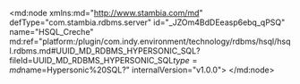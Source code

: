 <?xml version="1.0" encoding="UTF-8"?>
<md:node xmlns:md="http://www.stambia.com/md" defType="com.stambia.rdbms.server" id="_JZOm4BdDEeasp6ebq_qPSQ" name="HSQL_Creche" md:ref="platform:/plugin/com.indy.environment/technology/rdbms/hsql/hsql.rdbms.md#UUID_MD_RDBMS_HYPERSONIC_SQL?fileId=UUID_MD_RDBMS_HYPERSONIC_SQL$type=md$name=Hypersonic%20SQL?" internalVersion="v1.0.0">
  <attribute defType="com.stambia.rdbms.server.url" id="_MnHfMBdDEeasp6ebq_qPSQ" value="jdbc:hsqldb:hsql://localhost:62211"/>
  <attribute defType="com.stambia.rdbms.server.driver" id="_MnItUBdDEeasp6ebq_qPSQ" value="org.hsqldb.jdbcDriver"/>
  <attribute defType="com.stambia.rdbms.server.user" id="_MnJUYBdDEeasp6ebq_qPSQ" value="sa"/>
  <attribute defType="com.stambia.rdbms.server.password" id="_MnKigBdDEeasp6ebq_qPSQ" value="3951C0D79B227B95C1DC348DD0BCE8F1"/>
  <attribute defType="com.stambia.rdbms.server.module" id="_9vYaIHbFEeqWJJXkTfAvJw" value="HSQL"/>
  <node defType="com.stambia.rdbms.schema" id="_sZyT4Bd1Eeag17CW0UpctQ" name="GLYON">
    <attribute defType="com.stambia.rdbms.schema.name" id="_sasS0Bd1Eeag17CW0UpctQ" value="GLYON"/>
    <attribute defType="com.stambia.rdbms.schema.rejectMask" id="_sas54Bd1Eeag17CW0UpctQ" value="R_[targetName]"/>
    <attribute defType="com.stambia.rdbms.schema.loadMask" id="_sas54Rd1Eeag17CW0UpctQ" value="[sessionTimestampName]"/>
    <attribute defType="com.stambia.rdbms.schema.integrationMask" id="_satg8Bd1Eeag17CW0UpctQ" value="[sessionTimestampName]"/>
    <attribute defType="com.stambia.rdbms.schema.work" id="_46htMBhdEeaU4oKOU7HH-A" ref="#_3GaEMBhdEeaU4oKOU7HH-A?fileId=_JZOm4BdDEeasp6ebq_qPSQ$type=md$name=WORK?"/>
    <node defType="com.stambia.rdbms.datastore" id="_Iud_kRd4Eeag17CW0UpctQ" name="DEMANDE">
      <attribute defType="com.stambia.rdbms.datastore.name" id="_IuemoBd4Eeag17CW0UpctQ" value="DEMANDE"/>
      <attribute defType="com.stambia.rdbms.datastore.type" id="_IuemoRd4Eeag17CW0UpctQ" value="TABLE"/>
      <node defType="com.stambia.rdbms.column" id="_IuueQBd4Eeag17CW0UpctQ" name="ID_DEMANDE" position="1">
        <attribute defType="com.stambia.rdbms.column.nullable" id="_IuueQRd4Eeag17CW0UpctQ" value="0"/>
        <attribute defType="com.stambia.rdbms.column.size" id="_IuueQhd4Eeag17CW0UpctQ" value="32"/>
        <attribute defType="com.stambia.rdbms.column.type" id="_IuueQxd4Eeag17CW0UpctQ" value="INTEGER"/>
        <attribute defType="com.stambia.rdbms.column.autoIncrement" id="_IuueRBd4Eeag17CW0UpctQ" value="true"/>
        <attribute defType="com.stambia.rdbms.column.name" id="_IuueRRd4Eeag17CW0UpctQ" value="ID_DEMANDE"/>
        <attribute defType="com.stambia.rdbms.column.digits" id="_IuueRhd4Eeag17CW0UpctQ" value="0"/>
        <attribute defType="com.stambia.rdbms.column.autoGenerated" id="_IuueRxd4Eeag17CW0UpctQ" value="false"/>
      </node>
      <node defType="com.stambia.rdbms.column" id="_IuvFUBd4Eeag17CW0UpctQ" name="DATE_DEMANDE" position="2">
        <attribute defType="com.stambia.rdbms.column.nullable" id="_IuvFURd4Eeag17CW0UpctQ" value="0"/>
        <attribute defType="com.stambia.rdbms.column.size" id="_IuvFUhd4Eeag17CW0UpctQ" value="26"/>
        <attribute defType="com.stambia.rdbms.column.type" id="_IuvFUxd4Eeag17CW0UpctQ" value="TIMESTAMP"/>
        <attribute defType="com.stambia.rdbms.column.autoIncrement" id="_IuvFVBd4Eeag17CW0UpctQ" value="false"/>
        <attribute defType="com.stambia.rdbms.column.name" id="_IuvsYBd4Eeag17CW0UpctQ" value="DATE_DEMANDE"/>
        <attribute defType="com.stambia.rdbms.column.autoGenerated" id="_IuvsYRd4Eeag17CW0UpctQ" value="false"/>
      </node>
      <node defType="com.stambia.rdbms.column" id="_IuvsYhd4Eeag17CW0UpctQ" name="NOM_DEMANDEUR" position="3">
        <attribute defType="com.stambia.rdbms.column.nullable" id="_IuvsYxd4Eeag17CW0UpctQ" value="0"/>
        <attribute defType="com.stambia.rdbms.column.size" id="_IuvsZBd4Eeag17CW0UpctQ" value="100"/>
        <attribute defType="com.stambia.rdbms.column.type" id="_IuwTcBd4Eeag17CW0UpctQ" value="VARCHAR"/>
        <attribute defType="com.stambia.rdbms.column.autoIncrement" id="_IuwTcRd4Eeag17CW0UpctQ" value="false"/>
        <attribute defType="com.stambia.rdbms.column.name" id="_IuwTchd4Eeag17CW0UpctQ" value="NOM_DEMANDEUR"/>
        <attribute defType="com.stambia.rdbms.column.autoGenerated" id="_IuwTcxd4Eeag17CW0UpctQ" value="false"/>
      </node>
      <node defType="com.stambia.rdbms.column" id="_Iuw6gBd4Eeag17CW0UpctQ" name="PRENOM_DEMANDEUR" position="4">
        <attribute defType="com.stambia.rdbms.column.nullable" id="_Iuw6gRd4Eeag17CW0UpctQ" value="0"/>
        <attribute defType="com.stambia.rdbms.column.size" id="_Iuw6ghd4Eeag17CW0UpctQ" value="100"/>
        <attribute defType="com.stambia.rdbms.column.type" id="_Iuw6gxd4Eeag17CW0UpctQ" value="VARCHAR"/>
        <attribute defType="com.stambia.rdbms.column.autoIncrement" id="_Iuw6hBd4Eeag17CW0UpctQ" value="false"/>
        <attribute defType="com.stambia.rdbms.column.name" id="_Iuw6hRd4Eeag17CW0UpctQ" value="PRENOM_DEMANDEUR"/>
        <attribute defType="com.stambia.rdbms.column.autoGenerated" id="_Iuw6hhd4Eeag17CW0UpctQ" value="false"/>
      </node>
      <node defType="com.stambia.rdbms.column" id="_Iuw6hxd4Eeag17CW0UpctQ" name="PRENOM_ENFANT" position="5">
        <attribute defType="com.stambia.rdbms.column.nullable" id="_IuxhkBd4Eeag17CW0UpctQ" value="0"/>
        <attribute defType="com.stambia.rdbms.column.size" id="_IuxhkRd4Eeag17CW0UpctQ" value="100"/>
        <attribute defType="com.stambia.rdbms.column.type" id="_Iuxhkhd4Eeag17CW0UpctQ" value="VARCHAR"/>
        <attribute defType="com.stambia.rdbms.column.autoIncrement" id="_Iuxhkxd4Eeag17CW0UpctQ" value="false"/>
        <attribute defType="com.stambia.rdbms.column.name" id="_IuxhlBd4Eeag17CW0UpctQ" value="PRENOM_ENFANT"/>
        <attribute defType="com.stambia.rdbms.column.autoGenerated" id="_IuxhlRd4Eeag17CW0UpctQ" value="false"/>
      </node>
      <node defType="com.stambia.rdbms.column" id="_Iuxhlhd4Eeag17CW0UpctQ" name="DATE_NAISSANCE_ENFANT" position="6">
        <attribute defType="com.stambia.rdbms.column.nullable" id="_Iuxhlxd4Eeag17CW0UpctQ" value="0"/>
        <attribute defType="com.stambia.rdbms.column.size" id="_IuyIoBd4Eeag17CW0UpctQ" value="10"/>
        <attribute defType="com.stambia.rdbms.column.type" id="_IuyIoRd4Eeag17CW0UpctQ" value="DATE"/>
        <attribute defType="com.stambia.rdbms.column.autoIncrement" id="_IuyIohd4Eeag17CW0UpctQ" value="false"/>
        <attribute defType="com.stambia.rdbms.column.name" id="_IuyIoxd4Eeag17CW0UpctQ" value="DATE_NAISSANCE_ENFANT"/>
        <attribute defType="com.stambia.rdbms.column.autoGenerated" id="_IuyIpBd4Eeag17CW0UpctQ" value="false"/>
      </node>
      <node defType="com.stambia.rdbms.column" id="_IuyIpRd4Eeag17CW0UpctQ" name="PRIORITE1_DEMANDE" position="7">
        <attribute defType="com.stambia.rdbms.column.nullable" id="_IuyIphd4Eeag17CW0UpctQ" value="1"/>
        <attribute defType="com.stambia.rdbms.column.size" id="_IuyIpxd4Eeag17CW0UpctQ" value="100"/>
        <attribute defType="com.stambia.rdbms.column.type" id="_IuyIqBd4Eeag17CW0UpctQ" value="VARCHAR"/>
        <attribute defType="com.stambia.rdbms.column.autoIncrement" id="_IuyvsBd4Eeag17CW0UpctQ" value="false"/>
        <attribute defType="com.stambia.rdbms.column.name" id="_IuyvsRd4Eeag17CW0UpctQ" value="PRIORITE1_DEMANDE"/>
        <attribute defType="com.stambia.rdbms.column.autoGenerated" id="_Iuyvshd4Eeag17CW0UpctQ" value="false"/>
      </node>
      <node defType="com.stambia.rdbms.column" id="_Iuyvsxd4Eeag17CW0UpctQ" name="PRIORITE2_DEMANDE" position="8">
        <attribute defType="com.stambia.rdbms.column.nullable" id="_IuyvtBd4Eeag17CW0UpctQ" value="1"/>
        <attribute defType="com.stambia.rdbms.column.size" id="_IuyvtRd4Eeag17CW0UpctQ" value="100"/>
        <attribute defType="com.stambia.rdbms.column.type" id="_Iuyvthd4Eeag17CW0UpctQ" value="VARCHAR"/>
        <attribute defType="com.stambia.rdbms.column.autoIncrement" id="_Iuyvtxd4Eeag17CW0UpctQ" value="false"/>
        <attribute defType="com.stambia.rdbms.column.name" id="_IuyvuBd4Eeag17CW0UpctQ" value="PRIORITE2_DEMANDE"/>
        <attribute defType="com.stambia.rdbms.column.autoGenerated" id="_IuyvuRd4Eeag17CW0UpctQ" value="false"/>
      </node>
      <node defType="com.stambia.rdbms.column" id="_IuzWwBd4Eeag17CW0UpctQ" name="EMAIL_DEMANDEUR" position="9">
        <attribute defType="com.stambia.rdbms.column.nullable" id="_IuzWwRd4Eeag17CW0UpctQ" value="1"/>
        <attribute defType="com.stambia.rdbms.column.size" id="_IuzWwhd4Eeag17CW0UpctQ" value="100"/>
        <attribute defType="com.stambia.rdbms.column.type" id="_IuzWwxd4Eeag17CW0UpctQ" value="VARCHAR"/>
        <attribute defType="com.stambia.rdbms.column.autoIncrement" id="_IuzWxBd4Eeag17CW0UpctQ" value="false"/>
        <attribute defType="com.stambia.rdbms.column.name" id="_IuzWxRd4Eeag17CW0UpctQ" value="EMAIL_DEMANDEUR"/>
        <attribute defType="com.stambia.rdbms.column.autoGenerated" id="_IuzWxhd4Eeag17CW0UpctQ" value="false"/>
      </node>
      <node defType="com.stambia.rdbms.column" id="_Iuz90Bd4Eeag17CW0UpctQ" name="DATE_CONFIRMATION_INSCRIPTION_GLYON" position="10">
        <attribute defType="com.stambia.rdbms.column.nullable" id="_Iuz90Rd4Eeag17CW0UpctQ" value="1"/>
        <attribute defType="com.stambia.rdbms.column.size" id="_Iuz90hd4Eeag17CW0UpctQ" value="26"/>
        <attribute defType="com.stambia.rdbms.column.type" id="_Iuz90xd4Eeag17CW0UpctQ" value="TIMESTAMP"/>
        <attribute defType="com.stambia.rdbms.column.autoIncrement" id="_Iuz91Bd4Eeag17CW0UpctQ" value="false"/>
        <attribute defType="com.stambia.rdbms.column.name" id="_Iuz91Rd4Eeag17CW0UpctQ" value="DATE_CONFIRMATION_INSCRIPTION_GLYON"/>
        <attribute defType="com.stambia.rdbms.column.autoGenerated" id="_Iuz91hd4Eeag17CW0UpctQ" value="false"/>
      </node>
      <node defType="com.stambia.rdbms.column" id="_Iu0k4Bd4Eeag17CW0UpctQ" name="DATE_CONFIRMATION_INSCRIPTION_DEMANDEUR" position="11">
        <attribute defType="com.stambia.rdbms.column.nullable" id="_Iu0k4Rd4Eeag17CW0UpctQ" value="1"/>
        <attribute defType="com.stambia.rdbms.column.size" id="_Iu0k4hd4Eeag17CW0UpctQ" value="26"/>
        <attribute defType="com.stambia.rdbms.column.type" id="_Iu0k4xd4Eeag17CW0UpctQ" value="TIMESTAMP"/>
        <attribute defType="com.stambia.rdbms.column.autoIncrement" id="_Iu0k5Bd4Eeag17CW0UpctQ" value="false"/>
        <attribute defType="com.stambia.rdbms.column.name" id="_Iu0k5Rd4Eeag17CW0UpctQ" value="DATE_CONFIRMATION_INSCRIPTION_DEMANDEUR"/>
        <attribute defType="com.stambia.rdbms.column.autoGenerated" id="_Iu0k5hd4Eeag17CW0UpctQ" value="false"/>
      </node>
      <node defType="com.stambia.rdbms.column" id="_Iu1L8Bd4Eeag17CW0UpctQ" name="VILLE_CONFIRMATION" position="13">
        <attribute defType="com.stambia.rdbms.column.nullable" id="_Iu1L8Rd4Eeag17CW0UpctQ" value="1"/>
        <attribute defType="com.stambia.rdbms.column.size" id="_Iu1L8hd4Eeag17CW0UpctQ" value="100"/>
        <attribute defType="com.stambia.rdbms.column.type" id="_Iu1L8xd4Eeag17CW0UpctQ" value="VARCHAR"/>
        <attribute defType="com.stambia.rdbms.column.autoIncrement" id="_Iu1L9Bd4Eeag17CW0UpctQ" value="false"/>
        <attribute defType="com.stambia.rdbms.column.name" id="_Iu1L9Rd4Eeag17CW0UpctQ" value="VILLE_CONFIRMATION"/>
        <attribute defType="com.stambia.rdbms.column.autoGenerated" id="_Iu1zABd4Eeag17CW0UpctQ" value="false"/>
      </node>
      <node defType="com.stambia.rdbms.column" id="_Iu1zARd4Eeag17CW0UpctQ" name="NIVEAU_CONFIRMATION" position="14">
        <attribute defType="com.stambia.rdbms.column.nullable" id="_Iu1zAhd4Eeag17CW0UpctQ" value="1"/>
        <attribute defType="com.stambia.rdbms.column.size" id="_Iu1zAxd4Eeag17CW0UpctQ" value="32"/>
        <attribute defType="com.stambia.rdbms.column.type" id="_Iu1zBBd4Eeag17CW0UpctQ" value="INTEGER"/>
        <attribute defType="com.stambia.rdbms.column.autoIncrement" id="_Iu1zBRd4Eeag17CW0UpctQ" value="false"/>
        <attribute defType="com.stambia.rdbms.column.name" id="_Iu2aEBd4Eeag17CW0UpctQ" value="NIVEAU_CONFIRMATION"/>
        <attribute defType="com.stambia.rdbms.column.digits" id="_Iu2aERd4Eeag17CW0UpctQ" value="0"/>
        <attribute defType="com.stambia.rdbms.column.autoGenerated" id="_Iu2aEhd4Eeag17CW0UpctQ" value="false"/>
      </node>
      <node defType="com.stambia.rdbms.column" id="_Iu2aExd4Eeag17CW0UpctQ" name="ID_INSCRIPTION_CRECHE" position="15">
        <attribute defType="com.stambia.rdbms.column.nullable" id="_Iu2aFBd4Eeag17CW0UpctQ" value="1"/>
        <attribute defType="com.stambia.rdbms.column.size" id="_Iu2aFRd4Eeag17CW0UpctQ" value="32"/>
        <attribute defType="com.stambia.rdbms.column.type" id="_Iu2aFhd4Eeag17CW0UpctQ" value="INTEGER"/>
        <attribute defType="com.stambia.rdbms.column.autoIncrement" id="_Iu2aFxd4Eeag17CW0UpctQ" value="false"/>
        <attribute defType="com.stambia.rdbms.column.name" id="_Iu2aGBd4Eeag17CW0UpctQ" value="ID_INSCRIPTION_CRECHE"/>
        <attribute defType="com.stambia.rdbms.column.digits" id="_Iu3BIBd4Eeag17CW0UpctQ" value="0"/>
        <attribute defType="com.stambia.rdbms.column.autoGenerated" id="_Iu3BIRd4Eeag17CW0UpctQ" value="false"/>
      </node>
      <node defType="com.stambia.rdbms.column" id="_WS_SERp5EeaSVI_PvVjHMg" name="CONFIRMATION_INSCRIPTION" position="12">
        <attribute defType="com.stambia.rdbms.column.nullable" id="_WS_SEhp5EeaSVI_PvVjHMg" value="1"/>
        <attribute defType="com.stambia.rdbms.column.size" id="_WS_SExp5EeaSVI_PvVjHMg" value="1"/>
        <attribute defType="com.stambia.rdbms.column.type" id="_WS_SFBp5EeaSVI_PvVjHMg" value="BOOLEAN"/>
        <attribute defType="com.stambia.rdbms.column.autoIncrement" id="_WS_SFRp5EeaSVI_PvVjHMg" value="false"/>
        <attribute defType="com.stambia.rdbms.column.name" id="_WS_SFhp5EeaSVI_PvVjHMg" value="CONFIRMATION_INSCRIPTION"/>
        <attribute defType="com.stambia.rdbms.column.autoGenerated" id="_WS_SFxp5EeaSVI_PvVjHMg" value="false"/>
      </node>
      <node defType="com.stambia.rdbms.column" id="_jC9U0BtOEeaSVI_PvVjHMg" name="SUPPRESSION_INSCRIPTION" position="16">
        <attribute defType="com.stambia.rdbms.column.nullable" id="_jC9U0RtOEeaSVI_PvVjHMg" value="1"/>
        <attribute defType="com.stambia.rdbms.column.size" id="_jC9U0htOEeaSVI_PvVjHMg" value="1"/>
        <attribute defType="com.stambia.rdbms.column.type" id="_jC9U0xtOEeaSVI_PvVjHMg" value="BOOLEAN"/>
        <attribute defType="com.stambia.rdbms.column.autoIncrement" id="_jC9U1BtOEeaSVI_PvVjHMg" value="false"/>
        <attribute defType="com.stambia.rdbms.column.name" id="_jC9U1RtOEeaSVI_PvVjHMg" value="SUPPRESSION_INSCRIPTION"/>
        <attribute defType="com.stambia.rdbms.column.autoGenerated" id="_jC9U1htOEeaSVI_PvVjHMg" value="false"/>
      </node>
    </node>
    <node defType="com.stambia.rdbms.datastore" id="_z9UMUBhdEeaU4oKOU7HH-A" name="REQUETE_ETAT_DEMANDE">
      <attribute defType="com.stambia.rdbms.datastore.name" id="_z9UMURhdEeaU4oKOU7HH-A" value="REQUETE_ETAT_DEMANDE"/>
      <attribute defType="com.stambia.rdbms.datastore.type" id="_z9UzYBhdEeaU4oKOU7HH-A" value="TABLE"/>
      <node defType="com.stambia.rdbms.column" id="_z9jc4BhdEeaU4oKOU7HH-A" name="ID_REQUETE_ETAT_DEMANDE" position="1">
        <attribute defType="com.stambia.rdbms.column.nullable" id="_z9kD8BhdEeaU4oKOU7HH-A" value="0"/>
        <attribute defType="com.stambia.rdbms.column.size" id="_z9kD8RhdEeaU4oKOU7HH-A" value="32"/>
        <attribute defType="com.stambia.rdbms.column.type" id="_z9kD8hhdEeaU4oKOU7HH-A" value="INTEGER"/>
        <attribute defType="com.stambia.rdbms.column.autoIncrement" id="_z9kD8xhdEeaU4oKOU7HH-A" value="true"/>
        <attribute defType="com.stambia.rdbms.column.name" id="_z9kD9BhdEeaU4oKOU7HH-A" value="ID_REQUETE_ETAT_DEMANDE"/>
        <attribute defType="com.stambia.rdbms.column.digits" id="_z9kD9RhdEeaU4oKOU7HH-A" value="0"/>
        <attribute defType="com.stambia.rdbms.column.autoGenerated" id="_z9kD9hhdEeaU4oKOU7HH-A" value="false"/>
      </node>
      <node defType="com.stambia.rdbms.column" id="_z9krABhdEeaU4oKOU7HH-A" name="DATE_REQUETE_ETAT_DEMANDE" position="2">
        <attribute defType="com.stambia.rdbms.column.nullable" id="_z9krARhdEeaU4oKOU7HH-A" value="1"/>
        <attribute defType="com.stambia.rdbms.column.size" id="_z9krAhhdEeaU4oKOU7HH-A" value="26"/>
        <attribute defType="com.stambia.rdbms.column.type" id="_z9krAxhdEeaU4oKOU7HH-A" value="TIMESTAMP"/>
        <attribute defType="com.stambia.rdbms.column.autoIncrement" id="_z9krBBhdEeaU4oKOU7HH-A" value="false"/>
        <attribute defType="com.stambia.rdbms.column.name" id="_z9krBRhdEeaU4oKOU7HH-A" value="DATE_REQUETE_ETAT_DEMANDE"/>
        <attribute defType="com.stambia.rdbms.column.autoGenerated" id="_z9krBhhdEeaU4oKOU7HH-A" value="false"/>
      </node>
      <node defType="com.stambia.rdbms.column" id="_z9lSEBhdEeaU4oKOU7HH-A" name="ID_DEMANDE" position="3">
        <attribute defType="com.stambia.rdbms.column.nullable" id="_z9lSERhdEeaU4oKOU7HH-A" value="1"/>
        <attribute defType="com.stambia.rdbms.column.size" id="_z9lSEhhdEeaU4oKOU7HH-A" value="32"/>
        <attribute defType="com.stambia.rdbms.column.type" id="_z9lSExhdEeaU4oKOU7HH-A" value="INTEGER"/>
        <attribute defType="com.stambia.rdbms.column.autoIncrement" id="_z9lSFBhdEeaU4oKOU7HH-A" value="false"/>
        <attribute defType="com.stambia.rdbms.column.name" id="_z9lSFRhdEeaU4oKOU7HH-A" value="ID_DEMANDE"/>
        <attribute defType="com.stambia.rdbms.column.digits" id="_z9lSFhhdEeaU4oKOU7HH-A" value="0"/>
        <attribute defType="com.stambia.rdbms.column.autoGenerated" id="_z9lSFxhdEeaU4oKOU7HH-A" value="false"/>
      </node>
      <node defType="com.stambia.rdbms.column" id="_z9nHQBhdEeaU4oKOU7HH-A" name="DATE_CONFIRMATION_INSCRIPTION_GLYON" position="6">
        <attribute defType="com.stambia.rdbms.column.nullable" id="_z9nHQRhdEeaU4oKOU7HH-A" value="1"/>
        <attribute defType="com.stambia.rdbms.column.size" id="_z9nHQhhdEeaU4oKOU7HH-A" value="26"/>
        <attribute defType="com.stambia.rdbms.column.type" id="_z9nHQxhdEeaU4oKOU7HH-A" value="TIMESTAMP"/>
        <attribute defType="com.stambia.rdbms.column.autoIncrement" id="_z9nHRBhdEeaU4oKOU7HH-A" value="false"/>
        <attribute defType="com.stambia.rdbms.column.name" id="_z9nHRRhdEeaU4oKOU7HH-A" value="DATE_CONFIRMATION_INSCRIPTION_GLYON"/>
        <attribute defType="com.stambia.rdbms.column.autoGenerated" id="_z9nHRhhdEeaU4oKOU7HH-A" value="false"/>
      </node>
      <node defType="com.stambia.rdbms.column" id="_z9nuUBhdEeaU4oKOU7HH-A" name="DATE_CONFIRMATION_INSCRIPTION_DEMANDEUR" position="7">
        <attribute defType="com.stambia.rdbms.column.nullable" id="_z9nuURhdEeaU4oKOU7HH-A" value="1"/>
        <attribute defType="com.stambia.rdbms.column.size" id="_z9nuUhhdEeaU4oKOU7HH-A" value="26"/>
        <attribute defType="com.stambia.rdbms.column.type" id="_z9nuUxhdEeaU4oKOU7HH-A" value="TIMESTAMP"/>
        <attribute defType="com.stambia.rdbms.column.autoIncrement" id="_z9nuVBhdEeaU4oKOU7HH-A" value="false"/>
        <attribute defType="com.stambia.rdbms.column.name" id="_z9nuVRhdEeaU4oKOU7HH-A" value="DATE_CONFIRMATION_INSCRIPTION_DEMANDEUR"/>
        <attribute defType="com.stambia.rdbms.column.autoGenerated" id="_z9nuVhhdEeaU4oKOU7HH-A" value="false"/>
      </node>
      <node defType="com.stambia.rdbms.column" id="_z9oVYBhdEeaU4oKOU7HH-A" name="VILLE_CONFIRMATION" position="8">
        <attribute defType="com.stambia.rdbms.column.nullable" id="_z9oVYRhdEeaU4oKOU7HH-A" value="1"/>
        <attribute defType="com.stambia.rdbms.column.size" id="_z9oVYhhdEeaU4oKOU7HH-A" value="100"/>
        <attribute defType="com.stambia.rdbms.column.type" id="_z9oVYxhdEeaU4oKOU7HH-A" value="VARCHAR"/>
        <attribute defType="com.stambia.rdbms.column.autoIncrement" id="_z9oVZBhdEeaU4oKOU7HH-A" value="false"/>
        <attribute defType="com.stambia.rdbms.column.name" id="_z9oVZRhdEeaU4oKOU7HH-A" value="VILLE_CONFIRMATION"/>
        <attribute defType="com.stambia.rdbms.column.autoGenerated" id="_z9o8cBhdEeaU4oKOU7HH-A" value="false"/>
      </node>
      <node defType="com.stambia.rdbms.column" id="_z9o8cRhdEeaU4oKOU7HH-A" name="NIVEAU_CONFIRMATION" position="9">
        <attribute defType="com.stambia.rdbms.column.nullable" id="_z9o8chhdEeaU4oKOU7HH-A" value="1"/>
        <attribute defType="com.stambia.rdbms.column.size" id="_z9o8cxhdEeaU4oKOU7HH-A" value="32"/>
        <attribute defType="com.stambia.rdbms.column.type" id="_z9o8dBhdEeaU4oKOU7HH-A" value="INTEGER"/>
        <attribute defType="com.stambia.rdbms.column.autoIncrement" id="_z9pjgBhdEeaU4oKOU7HH-A" value="false"/>
        <attribute defType="com.stambia.rdbms.column.name" id="_z9pjgRhdEeaU4oKOU7HH-A" value="NIVEAU_CONFIRMATION"/>
        <attribute defType="com.stambia.rdbms.column.digits" id="_z9pjghhdEeaU4oKOU7HH-A" value="0"/>
        <attribute defType="com.stambia.rdbms.column.autoGenerated" id="_z9pjgxhdEeaU4oKOU7HH-A" value="false"/>
      </node>
      <node defType="com.stambia.rdbms.column" id="_z9qKkBhdEeaU4oKOU7HH-A" name="ID_INSCRIPTION_CRECHE" position="10">
        <attribute defType="com.stambia.rdbms.column.nullable" id="_z9qKkRhdEeaU4oKOU7HH-A" value="1"/>
        <attribute defType="com.stambia.rdbms.column.size" id="_z9qKkhhdEeaU4oKOU7HH-A" value="32"/>
        <attribute defType="com.stambia.rdbms.column.type" id="_z9qKkxhdEeaU4oKOU7HH-A" value="INTEGER"/>
        <attribute defType="com.stambia.rdbms.column.autoIncrement" id="_z9qKlBhdEeaU4oKOU7HH-A" value="false"/>
        <attribute defType="com.stambia.rdbms.column.name" id="_z9qKlRhdEeaU4oKOU7HH-A" value="ID_INSCRIPTION_CRECHE"/>
        <attribute defType="com.stambia.rdbms.column.digits" id="_z9qKlhhdEeaU4oKOU7HH-A" value="0"/>
        <attribute defType="com.stambia.rdbms.column.autoGenerated" id="_z9qKlxhdEeaU4oKOU7HH-A" value="false"/>
      </node>
      <node defType="com.stambia.rdbms.column" id="_z9qxoBhdEeaU4oKOU7HH-A" name="INTITULE_REPONSE" position="11">
        <attribute defType="com.stambia.rdbms.column.nullable" id="_z9qxoRhdEeaU4oKOU7HH-A" value="1"/>
        <attribute defType="com.stambia.rdbms.column.size" id="_z9qxohhdEeaU4oKOU7HH-A" value="200"/>
        <attribute defType="com.stambia.rdbms.column.type" id="_z9qxoxhdEeaU4oKOU7HH-A" value="VARCHAR"/>
        <attribute defType="com.stambia.rdbms.column.autoIncrement" id="_z9qxpBhdEeaU4oKOU7HH-A" value="false"/>
        <attribute defType="com.stambia.rdbms.column.name" id="_z9qxpRhdEeaU4oKOU7HH-A" value="INTITULE_REPONSE"/>
        <attribute defType="com.stambia.rdbms.column.autoGenerated" id="_z9qxphhdEeaU4oKOU7HH-A" value="false"/>
      </node>
    </node>
  </node>
  <node defType="com.stambia.rdbms.schema" id="_vADykBd1Eeag17CW0UpctQ" name="TASSIN">
    <attribute defType="com.stambia.rdbms.schema.name" id="_vA9KcBd1Eeag17CW0UpctQ" value="TASSIN"/>
    <attribute defType="com.stambia.rdbms.schema.rejectMask" id="_vA9KcRd1Eeag17CW0UpctQ" value="R_[targetName]"/>
    <attribute defType="com.stambia.rdbms.schema.loadMask" id="_vA9xgBd1Eeag17CW0UpctQ" value="[sessionTimestampName]"/>
    <attribute defType="com.stambia.rdbms.schema.integrationMask" id="_vA9xgRd1Eeag17CW0UpctQ" value="[sessionTimestampName]"/>
    <attribute defType="com.stambia.rdbms.schema.work" id="_8d_z8BhdEeaU4oKOU7HH-A" ref="#_3GaEMBhdEeaU4oKOU7HH-A?fileId=_JZOm4BdDEeasp6ebq_qPSQ$type=md$name=WORK?"/>
    <node defType="com.stambia.rdbms.datastore" id="_wMUKURd1Eeag17CW0UpctQ" name="CRECHE">
      <attribute defType="com.stambia.rdbms.datastore.name" id="_wMUxYBd1Eeag17CW0UpctQ" value="CRECHE"/>
      <attribute defType="com.stambia.rdbms.datastore.type" id="_wMUxYRd1Eeag17CW0UpctQ" value="TABLE"/>
      <node defType="com.stambia.rdbms.column" id="_wMkB8Bd1Eeag17CW0UpctQ" name="VILLE" position="1">
        <attribute defType="com.stambia.rdbms.column.nullable" id="_wMkB8Rd1Eeag17CW0UpctQ" value="0"/>
        <attribute defType="com.stambia.rdbms.column.size" id="_wMkB8hd1Eeag17CW0UpctQ" value="100"/>
        <attribute defType="com.stambia.rdbms.column.type" id="_wMkB8xd1Eeag17CW0UpctQ" value="VARCHAR"/>
        <attribute defType="com.stambia.rdbms.column.autoIncrement" id="_wMkB9Bd1Eeag17CW0UpctQ" value="false"/>
        <attribute defType="com.stambia.rdbms.column.name" id="_wMkB9Rd1Eeag17CW0UpctQ" value="VILLE"/>
        <attribute defType="com.stambia.rdbms.column.autoGenerated" id="_wMkB9hd1Eeag17CW0UpctQ" value="false"/>
      </node>
      <node defType="com.stambia.rdbms.column" id="_wMkpABd1Eeag17CW0UpctQ" name="NIVEAU" position="2">
        <attribute defType="com.stambia.rdbms.column.nullable" id="_wMkpARd1Eeag17CW0UpctQ" value="1"/>
        <attribute defType="com.stambia.rdbms.column.size" id="_wMkpAhd1Eeag17CW0UpctQ" value="32"/>
        <attribute defType="com.stambia.rdbms.column.type" id="_wMkpAxd1Eeag17CW0UpctQ" value="INTEGER"/>
        <attribute defType="com.stambia.rdbms.column.autoIncrement" id="_wMkpBBd1Eeag17CW0UpctQ" value="false"/>
        <attribute defType="com.stambia.rdbms.column.name" id="_wMkpBRd1Eeag17CW0UpctQ" value="NIVEAU"/>
        <attribute defType="com.stambia.rdbms.column.digits" id="_wMkpBhd1Eeag17CW0UpctQ" value="0"/>
        <attribute defType="com.stambia.rdbms.column.autoGenerated" id="_wMlQEBd1Eeag17CW0UpctQ" value="false"/>
      </node>
      <node defType="com.stambia.rdbms.column" id="_wMlQERd1Eeag17CW0UpctQ" name="MOIS_DEBUT_NIVEAU" position="3">
        <attribute defType="com.stambia.rdbms.column.nullable" id="_wMlQEhd1Eeag17CW0UpctQ" value="1"/>
        <attribute defType="com.stambia.rdbms.column.size" id="_wMlQExd1Eeag17CW0UpctQ" value="32"/>
        <attribute defType="com.stambia.rdbms.column.type" id="_wMlQFBd1Eeag17CW0UpctQ" value="INTEGER"/>
        <attribute defType="com.stambia.rdbms.column.autoIncrement" id="_wMlQFRd1Eeag17CW0UpctQ" value="false"/>
        <attribute defType="com.stambia.rdbms.column.name" id="_wMlQFhd1Eeag17CW0UpctQ" value="MOIS_DEBUT_NIVEAU"/>
        <attribute defType="com.stambia.rdbms.column.digits" id="_wMl3IBd1Eeag17CW0UpctQ" value="0"/>
        <attribute defType="com.stambia.rdbms.column.autoGenerated" id="_wMl3IRd1Eeag17CW0UpctQ" value="false"/>
      </node>
      <node defType="com.stambia.rdbms.column" id="_wMl3Ihd1Eeag17CW0UpctQ" name="MOIS_FIN_NIVEAU" position="4">
        <attribute defType="com.stambia.rdbms.column.nullable" id="_wMl3Ixd1Eeag17CW0UpctQ" value="1"/>
        <attribute defType="com.stambia.rdbms.column.size" id="_wMl3JBd1Eeag17CW0UpctQ" value="32"/>
        <attribute defType="com.stambia.rdbms.column.type" id="_wMl3JRd1Eeag17CW0UpctQ" value="INTEGER"/>
        <attribute defType="com.stambia.rdbms.column.autoIncrement" id="_wMl3Jhd1Eeag17CW0UpctQ" value="false"/>
        <attribute defType="com.stambia.rdbms.column.name" id="_wMl3Jxd1Eeag17CW0UpctQ" value="MOIS_FIN_NIVEAU"/>
        <attribute defType="com.stambia.rdbms.column.digits" id="_wMmeMBd1Eeag17CW0UpctQ" value="0"/>
        <attribute defType="com.stambia.rdbms.column.autoGenerated" id="_wMmeMRd1Eeag17CW0UpctQ" value="false"/>
      </node>
      <node defType="com.stambia.rdbms.column" id="_wMmeMhd1Eeag17CW0UpctQ" name="INTITULE_NIVEAU" position="5">
        <attribute defType="com.stambia.rdbms.column.nullable" id="_wMmeMxd1Eeag17CW0UpctQ" value="1"/>
        <attribute defType="com.stambia.rdbms.column.size" id="_wMmeNBd1Eeag17CW0UpctQ" value="100"/>
        <attribute defType="com.stambia.rdbms.column.type" id="_wMmeNRd1Eeag17CW0UpctQ" value="VARCHAR"/>
        <attribute defType="com.stambia.rdbms.column.autoIncrement" id="_wMmeNhd1Eeag17CW0UpctQ" value="false"/>
        <attribute defType="com.stambia.rdbms.column.name" id="_wMmeNxd1Eeag17CW0UpctQ" value="INTITULE_NIVEAU"/>
        <attribute defType="com.stambia.rdbms.column.autoGenerated" id="_wMnFQBd1Eeag17CW0UpctQ" value="false"/>
      </node>
      <node defType="com.stambia.rdbms.column" id="_wMnFQRd1Eeag17CW0UpctQ" name="NB_PLACES_NIVEAU" position="6">
        <attribute defType="com.stambia.rdbms.column.nullable" id="_wMnFQhd1Eeag17CW0UpctQ" value="1"/>
        <attribute defType="com.stambia.rdbms.column.size" id="_wMnFQxd1Eeag17CW0UpctQ" value="32"/>
        <attribute defType="com.stambia.rdbms.column.type" id="_wMnFRBd1Eeag17CW0UpctQ" value="INTEGER"/>
        <attribute defType="com.stambia.rdbms.column.autoIncrement" id="_wMnFRRd1Eeag17CW0UpctQ" value="false"/>
        <attribute defType="com.stambia.rdbms.column.name" id="_wMnsUBd1Eeag17CW0UpctQ" value="NB_PLACES_NIVEAU"/>
        <attribute defType="com.stambia.rdbms.column.digits" id="_wMnsURd1Eeag17CW0UpctQ" value="0"/>
        <attribute defType="com.stambia.rdbms.column.autoGenerated" id="_wMnsUhd1Eeag17CW0UpctQ" value="false"/>
      </node>
    </node>
    <node defType="com.stambia.rdbms.datastore" id="_Y22_cRd4Eeag17CW0UpctQ" name="INSCRIPTION">
      <attribute defType="com.stambia.rdbms.datastore.name" id="_Y23mgBd4Eeag17CW0UpctQ" value="INSCRIPTION"/>
      <attribute defType="com.stambia.rdbms.datastore.type" id="_Y23mgRd4Eeag17CW0UpctQ" value="TABLE"/>
      <node defType="com.stambia.rdbms.column" id="_Y3GQABd4Eeag17CW0UpctQ" name="ID_INSCRIPTION" position="1">
        <attribute defType="com.stambia.rdbms.column.nullable" id="_Y3G3EBd4Eeag17CW0UpctQ" value="0"/>
        <attribute defType="com.stambia.rdbms.column.size" id="_Y3G3ERd4Eeag17CW0UpctQ" value="32"/>
        <attribute defType="com.stambia.rdbms.column.type" id="_Y3G3Ehd4Eeag17CW0UpctQ" value="INTEGER"/>
        <attribute defType="com.stambia.rdbms.column.autoIncrement" id="_Y3G3Exd4Eeag17CW0UpctQ" value="true"/>
        <attribute defType="com.stambia.rdbms.column.name" id="_Y3G3FBd4Eeag17CW0UpctQ" value="ID_INSCRIPTION"/>
        <attribute defType="com.stambia.rdbms.column.digits" id="_Y3G3FRd4Eeag17CW0UpctQ" value="0"/>
        <attribute defType="com.stambia.rdbms.column.autoGenerated" id="_Y3G3Fhd4Eeag17CW0UpctQ" value="false"/>
      </node>
      <node defType="com.stambia.rdbms.column" id="_Y3HeIBd4Eeag17CW0UpctQ" name="ID_DEMANDE" position="2">
        <attribute defType="com.stambia.rdbms.column.nullable" id="_Y3HeIRd4Eeag17CW0UpctQ" value="1"/>
        <attribute defType="com.stambia.rdbms.column.size" id="_Y3HeIhd4Eeag17CW0UpctQ" value="32"/>
        <attribute defType="com.stambia.rdbms.column.type" id="_Y3HeIxd4Eeag17CW0UpctQ" value="INTEGER"/>
        <attribute defType="com.stambia.rdbms.column.autoIncrement" id="_Y3HeJBd4Eeag17CW0UpctQ" value="false"/>
        <attribute defType="com.stambia.rdbms.column.name" id="_Y3HeJRd4Eeag17CW0UpctQ" value="ID_DEMANDE"/>
        <attribute defType="com.stambia.rdbms.column.digits" id="_Y3HeJhd4Eeag17CW0UpctQ" value="0"/>
        <attribute defType="com.stambia.rdbms.column.autoGenerated" id="_Y3HeJxd4Eeag17CW0UpctQ" value="false"/>
      </node>
      <node defType="com.stambia.rdbms.column" id="_Y3IFMBd4Eeag17CW0UpctQ" name="DATE_DEMANDE" position="3">
        <attribute defType="com.stambia.rdbms.column.nullable" id="_Y3IFMRd4Eeag17CW0UpctQ" value="0"/>
        <attribute defType="com.stambia.rdbms.column.size" id="_Y3IFMhd4Eeag17CW0UpctQ" value="26"/>
        <attribute defType="com.stambia.rdbms.column.type" id="_Y3IFMxd4Eeag17CW0UpctQ" value="TIMESTAMP"/>
        <attribute defType="com.stambia.rdbms.column.autoIncrement" id="_Y3IFNBd4Eeag17CW0UpctQ" value="false"/>
        <attribute defType="com.stambia.rdbms.column.name" id="_Y3IFNRd4Eeag17CW0UpctQ" value="DATE_DEMANDE"/>
        <attribute defType="com.stambia.rdbms.column.autoGenerated" id="_Y3IFNhd4Eeag17CW0UpctQ" value="false"/>
      </node>
      <node defType="com.stambia.rdbms.column" id="_Y3IFNxd4Eeag17CW0UpctQ" name="NOM_DEMANDEUR" position="4">
        <attribute defType="com.stambia.rdbms.column.nullable" id="_Y3IFOBd4Eeag17CW0UpctQ" value="0"/>
        <attribute defType="com.stambia.rdbms.column.size" id="_Y3IFORd4Eeag17CW0UpctQ" value="100"/>
        <attribute defType="com.stambia.rdbms.column.type" id="_Y3IsQBd4Eeag17CW0UpctQ" value="VARCHAR"/>
        <attribute defType="com.stambia.rdbms.column.autoIncrement" id="_Y3IsQRd4Eeag17CW0UpctQ" value="false"/>
        <attribute defType="com.stambia.rdbms.column.name" id="_Y3IsQhd4Eeag17CW0UpctQ" value="NOM_DEMANDEUR"/>
        <attribute defType="com.stambia.rdbms.column.autoGenerated" id="_Y3IsQxd4Eeag17CW0UpctQ" value="false"/>
      </node>
      <node defType="com.stambia.rdbms.column" id="_Y3IsRBd4Eeag17CW0UpctQ" name="PRENOM_DEMANDEUR" position="5">
        <attribute defType="com.stambia.rdbms.column.nullable" id="_Y3IsRRd4Eeag17CW0UpctQ" value="0"/>
        <attribute defType="com.stambia.rdbms.column.size" id="_Y3IsRhd4Eeag17CW0UpctQ" value="100"/>
        <attribute defType="com.stambia.rdbms.column.type" id="_Y3IsRxd4Eeag17CW0UpctQ" value="VARCHAR"/>
        <attribute defType="com.stambia.rdbms.column.autoIncrement" id="_Y3IsSBd4Eeag17CW0UpctQ" value="false"/>
        <attribute defType="com.stambia.rdbms.column.name" id="_Y3JTUBd4Eeag17CW0UpctQ" value="PRENOM_DEMANDEUR"/>
        <attribute defType="com.stambia.rdbms.column.autoGenerated" id="_Y3JTURd4Eeag17CW0UpctQ" value="false"/>
      </node>
      <node defType="com.stambia.rdbms.column" id="_Y3JTUhd4Eeag17CW0UpctQ" name="PRENOM_ENFANT" position="6">
        <attribute defType="com.stambia.rdbms.column.nullable" id="_Y3JTUxd4Eeag17CW0UpctQ" value="0"/>
        <attribute defType="com.stambia.rdbms.column.size" id="_Y3JTVBd4Eeag17CW0UpctQ" value="100"/>
        <attribute defType="com.stambia.rdbms.column.type" id="_Y3JTVRd4Eeag17CW0UpctQ" value="VARCHAR"/>
        <attribute defType="com.stambia.rdbms.column.autoIncrement" id="_Y3JTVhd4Eeag17CW0UpctQ" value="false"/>
        <attribute defType="com.stambia.rdbms.column.name" id="_Y3JTVxd4Eeag17CW0UpctQ" value="PRENOM_ENFANT"/>
        <attribute defType="com.stambia.rdbms.column.autoGenerated" id="_Y3JTWBd4Eeag17CW0UpctQ" value="false"/>
      </node>
      <node defType="com.stambia.rdbms.column" id="_Y3J6YBd4Eeag17CW0UpctQ" name="DATE_NAISSANCE_ENFANT" position="7">
        <attribute defType="com.stambia.rdbms.column.nullable" id="_Y3J6YRd4Eeag17CW0UpctQ" value="0"/>
        <attribute defType="com.stambia.rdbms.column.size" id="_Y3J6Yhd4Eeag17CW0UpctQ" value="10"/>
        <attribute defType="com.stambia.rdbms.column.type" id="_Y3J6Yxd4Eeag17CW0UpctQ" value="DATE"/>
        <attribute defType="com.stambia.rdbms.column.autoIncrement" id="_Y3J6ZBd4Eeag17CW0UpctQ" value="false"/>
        <attribute defType="com.stambia.rdbms.column.name" id="_Y3J6ZRd4Eeag17CW0UpctQ" value="DATE_NAISSANCE_ENFANT"/>
        <attribute defType="com.stambia.rdbms.column.autoGenerated" id="_Y3J6Zhd4Eeag17CW0UpctQ" value="false"/>
      </node>
      <node defType="com.stambia.rdbms.column" id="_Y3KhcBd4Eeag17CW0UpctQ" name="DATE_CONFIRMATION_INSCRIPTION" position="8">
        <attribute defType="com.stambia.rdbms.column.nullable" id="_Y3KhcRd4Eeag17CW0UpctQ" value="1"/>
        <attribute defType="com.stambia.rdbms.column.size" id="_Y3Khchd4Eeag17CW0UpctQ" value="26"/>
        <attribute defType="com.stambia.rdbms.column.type" id="_Y3Khcxd4Eeag17CW0UpctQ" value="TIMESTAMP"/>
        <attribute defType="com.stambia.rdbms.column.autoIncrement" id="_Y3KhdBd4Eeag17CW0UpctQ" value="false"/>
        <attribute defType="com.stambia.rdbms.column.name" id="_Y3KhdRd4Eeag17CW0UpctQ" value="DATE_CONFIRMATION_INSCRIPTION"/>
        <attribute defType="com.stambia.rdbms.column.autoGenerated" id="_Y3Khdhd4Eeag17CW0UpctQ" value="false"/>
      </node>
      <node defType="com.stambia.rdbms.column" id="_Y3LIgBd4Eeag17CW0UpctQ" name="NIVEAU_CONFIRMATION" position="9">
        <attribute defType="com.stambia.rdbms.column.nullable" id="_Y3LIgRd4Eeag17CW0UpctQ" value="1"/>
        <attribute defType="com.stambia.rdbms.column.size" id="_Y3LIghd4Eeag17CW0UpctQ" value="32"/>
        <attribute defType="com.stambia.rdbms.column.type" id="_Y3LIgxd4Eeag17CW0UpctQ" value="INTEGER"/>
        <attribute defType="com.stambia.rdbms.column.autoIncrement" id="_Y3LIhBd4Eeag17CW0UpctQ" value="false"/>
        <attribute defType="com.stambia.rdbms.column.name" id="_Y3LIhRd4Eeag17CW0UpctQ" value="NIVEAU_CONFIRMATION"/>
        <attribute defType="com.stambia.rdbms.column.digits" id="_Y3LIhhd4Eeag17CW0UpctQ" value="0"/>
        <attribute defType="com.stambia.rdbms.column.autoGenerated" id="_Y3LIhxd4Eeag17CW0UpctQ" value="false"/>
      </node>
    </node>
  </node>
  <node defType="com.stambia.rdbms.schema" id="_w4eFsBd1Eeag17CW0UpctQ" name="VILLEURBANNE">
    <attribute defType="com.stambia.rdbms.schema.name" id="_w5RW8Bd1Eeag17CW0UpctQ" value="VILLEURBANNE"/>
    <attribute defType="com.stambia.rdbms.schema.rejectMask" id="_w5R-ABd1Eeag17CW0UpctQ" value="R_[targetName]"/>
    <attribute defType="com.stambia.rdbms.schema.loadMask" id="_w5SlEBd1Eeag17CW0UpctQ" value="[sessionTimestampName]"/>
    <attribute defType="com.stambia.rdbms.schema.integrationMask" id="_w5SlERd1Eeag17CW0UpctQ" value="[sessionTimestampName]"/>
    <attribute defType="com.stambia.rdbms.schema.work" id="_98JM8BhdEeaU4oKOU7HH-A" ref="#_3GaEMBhdEeaU4oKOU7HH-A?fileId=_JZOm4BdDEeasp6ebq_qPSQ$type=md$name=WORK?"/>
    <node defType="com.stambia.rdbms.datastore" id="_yKqtYBd1Eeag17CW0UpctQ" name="CRECHE">
      <attribute defType="com.stambia.rdbms.datastore.name" id="_yKqtYRd1Eeag17CW0UpctQ" value="CRECHE"/>
      <attribute defType="com.stambia.rdbms.datastore.type" id="_yKqtYhd1Eeag17CW0UpctQ" value="TABLE"/>
      <node defType="com.stambia.rdbms.column" id="_yK5W4Bd1Eeag17CW0UpctQ" name="VILLE" position="1">
        <attribute defType="com.stambia.rdbms.column.nullable" id="_yK5W4Rd1Eeag17CW0UpctQ" value="0"/>
        <attribute defType="com.stambia.rdbms.column.size" id="_yK598Bd1Eeag17CW0UpctQ" value="100"/>
        <attribute defType="com.stambia.rdbms.column.type" id="_yK598Rd1Eeag17CW0UpctQ" value="VARCHAR"/>
        <attribute defType="com.stambia.rdbms.column.autoIncrement" id="_yK598hd1Eeag17CW0UpctQ" value="false"/>
        <attribute defType="com.stambia.rdbms.column.name" id="_yK598xd1Eeag17CW0UpctQ" value="VILLE"/>
        <attribute defType="com.stambia.rdbms.column.autoGenerated" id="_yK599Bd1Eeag17CW0UpctQ" value="false"/>
      </node>
      <node defType="com.stambia.rdbms.column" id="_yK6lABd1Eeag17CW0UpctQ" name="NIVEAU" position="2">
        <attribute defType="com.stambia.rdbms.column.nullable" id="_yK6lARd1Eeag17CW0UpctQ" value="1"/>
        <attribute defType="com.stambia.rdbms.column.size" id="_yK6lAhd1Eeag17CW0UpctQ" value="32"/>
        <attribute defType="com.stambia.rdbms.column.type" id="_yK6lAxd1Eeag17CW0UpctQ" value="INTEGER"/>
        <attribute defType="com.stambia.rdbms.column.autoIncrement" id="_yK6lBBd1Eeag17CW0UpctQ" value="false"/>
        <attribute defType="com.stambia.rdbms.column.name" id="_yK6lBRd1Eeag17CW0UpctQ" value="NIVEAU"/>
        <attribute defType="com.stambia.rdbms.column.digits" id="_yK6lBhd1Eeag17CW0UpctQ" value="0"/>
        <attribute defType="com.stambia.rdbms.column.autoGenerated" id="_yK6lBxd1Eeag17CW0UpctQ" value="false"/>
      </node>
      <node defType="com.stambia.rdbms.column" id="_yK7MEBd1Eeag17CW0UpctQ" name="MOIS_DEBUT_NIVEAU" position="3">
        <attribute defType="com.stambia.rdbms.column.nullable" id="_yK7MERd1Eeag17CW0UpctQ" value="1"/>
        <attribute defType="com.stambia.rdbms.column.size" id="_yK7MEhd1Eeag17CW0UpctQ" value="32"/>
        <attribute defType="com.stambia.rdbms.column.type" id="_yK7MExd1Eeag17CW0UpctQ" value="INTEGER"/>
        <attribute defType="com.stambia.rdbms.column.autoIncrement" id="_yK7MFBd1Eeag17CW0UpctQ" value="false"/>
        <attribute defType="com.stambia.rdbms.column.name" id="_yK7MFRd1Eeag17CW0UpctQ" value="MOIS_DEBUT_NIVEAU"/>
        <attribute defType="com.stambia.rdbms.column.digits" id="_yK7MFhd1Eeag17CW0UpctQ" value="0"/>
        <attribute defType="com.stambia.rdbms.column.autoGenerated" id="_yK7MFxd1Eeag17CW0UpctQ" value="false"/>
      </node>
      <node defType="com.stambia.rdbms.column" id="_yK7MGBd1Eeag17CW0UpctQ" name="MOIS_FIN_NIVEAU" position="4">
        <attribute defType="com.stambia.rdbms.column.nullable" id="_yK7zIBd1Eeag17CW0UpctQ" value="1"/>
        <attribute defType="com.stambia.rdbms.column.size" id="_yK7zIRd1Eeag17CW0UpctQ" value="32"/>
        <attribute defType="com.stambia.rdbms.column.type" id="_yK7zIhd1Eeag17CW0UpctQ" value="INTEGER"/>
        <attribute defType="com.stambia.rdbms.column.autoIncrement" id="_yK7zIxd1Eeag17CW0UpctQ" value="false"/>
        <attribute defType="com.stambia.rdbms.column.name" id="_yK7zJBd1Eeag17CW0UpctQ" value="MOIS_FIN_NIVEAU"/>
        <attribute defType="com.stambia.rdbms.column.digits" id="_yK7zJRd1Eeag17CW0UpctQ" value="0"/>
        <attribute defType="com.stambia.rdbms.column.autoGenerated" id="_yK7zJhd1Eeag17CW0UpctQ" value="false"/>
      </node>
      <node defType="com.stambia.rdbms.column" id="_yK8aMBd1Eeag17CW0UpctQ" name="INTITULE_NIVEAU" position="5">
        <attribute defType="com.stambia.rdbms.column.nullable" id="_yK8aMRd1Eeag17CW0UpctQ" value="1"/>
        <attribute defType="com.stambia.rdbms.column.size" id="_yK8aMhd1Eeag17CW0UpctQ" value="100"/>
        <attribute defType="com.stambia.rdbms.column.type" id="_yK8aMxd1Eeag17CW0UpctQ" value="VARCHAR"/>
        <attribute defType="com.stambia.rdbms.column.autoIncrement" id="_yK8aNBd1Eeag17CW0UpctQ" value="false"/>
        <attribute defType="com.stambia.rdbms.column.name" id="_yK8aNRd1Eeag17CW0UpctQ" value="INTITULE_NIVEAU"/>
        <attribute defType="com.stambia.rdbms.column.autoGenerated" id="_yK8aNhd1Eeag17CW0UpctQ" value="false"/>
      </node>
      <node defType="com.stambia.rdbms.column" id="_yK8aNxd1Eeag17CW0UpctQ" name="NB_PLACES_NIVEAU" position="6">
        <attribute defType="com.stambia.rdbms.column.nullable" id="_yK9BQBd1Eeag17CW0UpctQ" value="1"/>
        <attribute defType="com.stambia.rdbms.column.size" id="_yK9BQRd1Eeag17CW0UpctQ" value="32"/>
        <attribute defType="com.stambia.rdbms.column.type" id="_yK9BQhd1Eeag17CW0UpctQ" value="INTEGER"/>
        <attribute defType="com.stambia.rdbms.column.autoIncrement" id="_yK9BQxd1Eeag17CW0UpctQ" value="false"/>
        <attribute defType="com.stambia.rdbms.column.name" id="_yK9BRBd1Eeag17CW0UpctQ" value="NB_PLACES_NIVEAU"/>
        <attribute defType="com.stambia.rdbms.column.digits" id="_yK9BRRd1Eeag17CW0UpctQ" value="0"/>
        <attribute defType="com.stambia.rdbms.column.autoGenerated" id="_yK9BRhd1Eeag17CW0UpctQ" value="false"/>
      </node>
    </node>
    <node defType="com.stambia.rdbms.datastore" id="_aTLMcRd4Eeag17CW0UpctQ" name="INSCRIPTION">
      <attribute defType="com.stambia.rdbms.datastore.name" id="_aTLzgBd4Eeag17CW0UpctQ" value="INSCRIPTION"/>
      <attribute defType="com.stambia.rdbms.datastore.type" id="_aTLzgRd4Eeag17CW0UpctQ" value="TABLE"/>
      <node defType="com.stambia.rdbms.column" id="_aTbEEBd4Eeag17CW0UpctQ" name="ID_INSCRIPTION" position="1">
        <attribute defType="com.stambia.rdbms.column.nullable" id="_aTbEERd4Eeag17CW0UpctQ" value="0"/>
        <attribute defType="com.stambia.rdbms.column.size" id="_aTbEEhd4Eeag17CW0UpctQ" value="32"/>
        <attribute defType="com.stambia.rdbms.column.type" id="_aTbEExd4Eeag17CW0UpctQ" value="INTEGER"/>
        <attribute defType="com.stambia.rdbms.column.autoIncrement" id="_aTbEFBd4Eeag17CW0UpctQ" value="true"/>
        <attribute defType="com.stambia.rdbms.column.name" id="_aTbEFRd4Eeag17CW0UpctQ" value="ID_INSCRIPTION"/>
        <attribute defType="com.stambia.rdbms.column.digits" id="_aTbEFhd4Eeag17CW0UpctQ" value="0"/>
        <attribute defType="com.stambia.rdbms.column.autoGenerated" id="_aTbEFxd4Eeag17CW0UpctQ" value="false"/>
      </node>
      <node defType="com.stambia.rdbms.column" id="_aTbrIBd4Eeag17CW0UpctQ" name="ID_DEMANDE" position="2">
        <attribute defType="com.stambia.rdbms.column.nullable" id="_aTbrIRd4Eeag17CW0UpctQ" value="1"/>
        <attribute defType="com.stambia.rdbms.column.size" id="_aTbrIhd4Eeag17CW0UpctQ" value="32"/>
        <attribute defType="com.stambia.rdbms.column.type" id="_aTbrIxd4Eeag17CW0UpctQ" value="INTEGER"/>
        <attribute defType="com.stambia.rdbms.column.autoIncrement" id="_aTbrJBd4Eeag17CW0UpctQ" value="false"/>
        <attribute defType="com.stambia.rdbms.column.name" id="_aTbrJRd4Eeag17CW0UpctQ" value="ID_DEMANDE"/>
        <attribute defType="com.stambia.rdbms.column.digits" id="_aTbrJhd4Eeag17CW0UpctQ" value="0"/>
        <attribute defType="com.stambia.rdbms.column.autoGenerated" id="_aTbrJxd4Eeag17CW0UpctQ" value="false"/>
      </node>
      <node defType="com.stambia.rdbms.column" id="_aTcSMBd4Eeag17CW0UpctQ" name="DATE_DEMANDE" position="3">
        <attribute defType="com.stambia.rdbms.column.nullable" id="_aTcSMRd4Eeag17CW0UpctQ" value="0"/>
        <attribute defType="com.stambia.rdbms.column.size" id="_aTcSMhd4Eeag17CW0UpctQ" value="26"/>
        <attribute defType="com.stambia.rdbms.column.type" id="_aTcSMxd4Eeag17CW0UpctQ" value="TIMESTAMP"/>
        <attribute defType="com.stambia.rdbms.column.autoIncrement" id="_aTcSNBd4Eeag17CW0UpctQ" value="false"/>
        <attribute defType="com.stambia.rdbms.column.name" id="_aTcSNRd4Eeag17CW0UpctQ" value="DATE_DEMANDE"/>
        <attribute defType="com.stambia.rdbms.column.autoGenerated" id="_aTcSNhd4Eeag17CW0UpctQ" value="false"/>
      </node>
      <node defType="com.stambia.rdbms.column" id="_aTc5QBd4Eeag17CW0UpctQ" name="NOM_DEMANDEUR" position="4">
        <attribute defType="com.stambia.rdbms.column.nullable" id="_aTc5QRd4Eeag17CW0UpctQ" value="0"/>
        <attribute defType="com.stambia.rdbms.column.size" id="_aTc5Qhd4Eeag17CW0UpctQ" value="100"/>
        <attribute defType="com.stambia.rdbms.column.type" id="_aTc5Qxd4Eeag17CW0UpctQ" value="VARCHAR"/>
        <attribute defType="com.stambia.rdbms.column.autoIncrement" id="_aTc5RBd4Eeag17CW0UpctQ" value="false"/>
        <attribute defType="com.stambia.rdbms.column.name" id="_aTc5RRd4Eeag17CW0UpctQ" value="NOM_DEMANDEUR"/>
        <attribute defType="com.stambia.rdbms.column.autoGenerated" id="_aTc5Rhd4Eeag17CW0UpctQ" value="false"/>
      </node>
      <node defType="com.stambia.rdbms.column" id="_aTc5Rxd4Eeag17CW0UpctQ" name="PRENOM_DEMANDEUR" position="5">
        <attribute defType="com.stambia.rdbms.column.nullable" id="_aTc5SBd4Eeag17CW0UpctQ" value="0"/>
        <attribute defType="com.stambia.rdbms.column.size" id="_aTc5SRd4Eeag17CW0UpctQ" value="100"/>
        <attribute defType="com.stambia.rdbms.column.type" id="_aTdgUBd4Eeag17CW0UpctQ" value="VARCHAR"/>
        <attribute defType="com.stambia.rdbms.column.autoIncrement" id="_aTdgURd4Eeag17CW0UpctQ" value="false"/>
        <attribute defType="com.stambia.rdbms.column.name" id="_aTdgUhd4Eeag17CW0UpctQ" value="PRENOM_DEMANDEUR"/>
        <attribute defType="com.stambia.rdbms.column.autoGenerated" id="_aTdgUxd4Eeag17CW0UpctQ" value="false"/>
      </node>
      <node defType="com.stambia.rdbms.column" id="_aTdgVBd4Eeag17CW0UpctQ" name="PRENOM_ENFANT" position="6">
        <attribute defType="com.stambia.rdbms.column.nullable" id="_aTdgVRd4Eeag17CW0UpctQ" value="0"/>
        <attribute defType="com.stambia.rdbms.column.size" id="_aTdgVhd4Eeag17CW0UpctQ" value="100"/>
        <attribute defType="com.stambia.rdbms.column.type" id="_aTeHYBd4Eeag17CW0UpctQ" value="VARCHAR"/>
        <attribute defType="com.stambia.rdbms.column.autoIncrement" id="_aTeHYRd4Eeag17CW0UpctQ" value="false"/>
        <attribute defType="com.stambia.rdbms.column.name" id="_aTeHYhd4Eeag17CW0UpctQ" value="PRENOM_ENFANT"/>
        <attribute defType="com.stambia.rdbms.column.autoGenerated" id="_aTeHYxd4Eeag17CW0UpctQ" value="false"/>
      </node>
      <node defType="com.stambia.rdbms.column" id="_aTeHZBd4Eeag17CW0UpctQ" name="DATE_NAISSANCE_ENFANT" position="7">
        <attribute defType="com.stambia.rdbms.column.nullable" id="_aTeHZRd4Eeag17CW0UpctQ" value="0"/>
        <attribute defType="com.stambia.rdbms.column.size" id="_aTeHZhd4Eeag17CW0UpctQ" value="10"/>
        <attribute defType="com.stambia.rdbms.column.type" id="_aTeHZxd4Eeag17CW0UpctQ" value="DATE"/>
        <attribute defType="com.stambia.rdbms.column.autoIncrement" id="_aTeHaBd4Eeag17CW0UpctQ" value="false"/>
        <attribute defType="com.stambia.rdbms.column.name" id="_aTfVgBd4Eeag17CW0UpctQ" value="DATE_NAISSANCE_ENFANT"/>
        <attribute defType="com.stambia.rdbms.column.autoGenerated" id="_aTfVgRd4Eeag17CW0UpctQ" value="false"/>
      </node>
      <node defType="com.stambia.rdbms.column" id="_aTfVghd4Eeag17CW0UpctQ" name="DATE_CONFIRMATION_INSCRIPTION" position="8">
        <attribute defType="com.stambia.rdbms.column.nullable" id="_aTfVgxd4Eeag17CW0UpctQ" value="1"/>
        <attribute defType="com.stambia.rdbms.column.size" id="_aTfVhBd4Eeag17CW0UpctQ" value="26"/>
        <attribute defType="com.stambia.rdbms.column.type" id="_aTfVhRd4Eeag17CW0UpctQ" value="TIMESTAMP"/>
        <attribute defType="com.stambia.rdbms.column.autoIncrement" id="_aTf8kBd4Eeag17CW0UpctQ" value="false"/>
        <attribute defType="com.stambia.rdbms.column.name" id="_aTf8kRd4Eeag17CW0UpctQ" value="DATE_CONFIRMATION_INSCRIPTION"/>
        <attribute defType="com.stambia.rdbms.column.autoGenerated" id="_aTf8khd4Eeag17CW0UpctQ" value="false"/>
      </node>
      <node defType="com.stambia.rdbms.column" id="_aTf8kxd4Eeag17CW0UpctQ" name="NIVEAU_CONFIRMATION" position="9">
        <attribute defType="com.stambia.rdbms.column.nullable" id="_aTf8lBd4Eeag17CW0UpctQ" value="1"/>
        <attribute defType="com.stambia.rdbms.column.size" id="_aTf8lRd4Eeag17CW0UpctQ" value="32"/>
        <attribute defType="com.stambia.rdbms.column.type" id="_aTf8lhd4Eeag17CW0UpctQ" value="INTEGER"/>
        <attribute defType="com.stambia.rdbms.column.autoIncrement" id="_aTf8lxd4Eeag17CW0UpctQ" value="false"/>
        <attribute defType="com.stambia.rdbms.column.name" id="_aTgjoBd4Eeag17CW0UpctQ" value="NIVEAU_CONFIRMATION"/>
        <attribute defType="com.stambia.rdbms.column.digits" id="_aTgjoRd4Eeag17CW0UpctQ" value="0"/>
        <attribute defType="com.stambia.rdbms.column.autoGenerated" id="_aTgjohd4Eeag17CW0UpctQ" value="false"/>
      </node>
    </node>
  </node>
  <node defType="com.stambia.rdbms.schema" id="_3GaEMBhdEeaU4oKOU7HH-A" name="WORK">
    <attribute defType="com.stambia.rdbms.schema.name" id="_3KyN4BhdEeaU4oKOU7HH-A" value="WORK"/>
    <attribute defType="com.stambia.rdbms.schema.rejectMask" id="_3KzcABhdEeaU4oKOU7HH-A" value="R_[targetName]"/>
    <attribute defType="com.stambia.rdbms.schema.loadMask" id="_3K0DEBhdEeaU4oKOU7HH-A" value="L[number]_[targetName]"/>
    <attribute defType="com.stambia.rdbms.schema.integrationMask" id="_3K0qIBhdEeaU4oKOU7HH-A" value="I_[targetName]"/>
  </node>
</md:node>